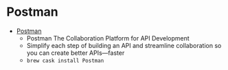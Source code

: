 # Postman
- [Postman](https://www.postman.com/)
  -  Postman The Collaboration Platform for API Development
  - Simplify each step of building an API and streamline collaboration so you can create better APIs—faster
  - `brew cask install Postman`
